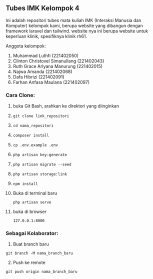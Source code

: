 ## Tubes IMK Kelompok 4

Ini adalah repositori tubes mata kuliah IMK (Interaksi Manusia dan Komputer) kelompok kami, berupa website yang dibangun dengan framework laravel dan tailwind. website nya ini berupa website untuk keperluan klinik, spesifiknya klinik rh61.

Anggota kelompok:

1. Muhammad Luthfi (221402050)
2. Clinton Christovel Simanullang (221402043)
3. Ruth Grace Arlyana Manurung (221402015)
2. Najwa Amanda (221402068)
2. Dafa Hibrizi (221402091)
2. Farhan Anfasa Maulana (221402097)

### Cara Clone:

1. buka Git Bash, arahkan ke direktori yang diinginkan
2. ```
   git clone link_repositori
   ```
3. ```
   cd nama_repositori
   ```
4. ```
   composer install
   ```
5. ```
   cp .env.example .env
   ```
6. ```
   php artisan key:generate
   ```
7. ```
   php artisan migrate --seed
   ```
8. ```
   php artisan storage:link
   ```
9. ```
   npm install
   ```
10. Buka di terminal baru
    ```
    php artisan serve
    ```
11. buka di browser
    ```
    127.0.0.1:8000
    ```

### Sebagai Kolaborator:

1. Buat branch baru
```
git branch -M nama_branch_baru
```
2. Push ke remote
```
git push origin nama_branch_baru
```